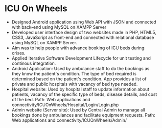 # ICU On Wheels

- Designed Android application using Web API with JSON and connected with back-end using MySQL on XAMPP Server
- Developed user interface design of two websites made in PHP, HTML5, CSS3, JavaScript as front-end and connected with relational database using MySQL on XAMPP Server.
- Aim was to help people with advance booking of ICU beds during crises. 
- Applied Iterative Software Development Lifecycle for unit testing and continous integration.
- Android Application: Used by ambulance staff to do the bookings as they know the patient's condition. The type of bed required is determined based on the patient's condition. App provides a list of private and public hospitals with vacancy of bed type needed. 
- Hospital website: Used by hospital staff to update information about patients, vacancy of the specific type of beds, disease details, and cost of the bed.
Path: Web applications and connectivity/ICUOnWheels/Hospital/Login/Login.php
- Admin website (Server site): Used by Central Admin to manage all bookings done by ambulances and facilitate equipment requests.
Path: Web applications and connectivity/ICUOnWheels/Admin/
